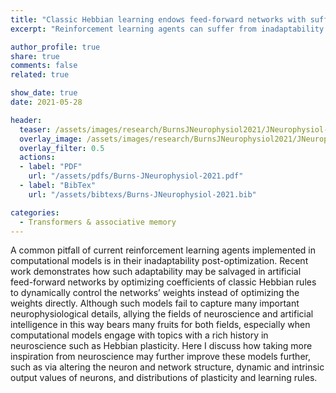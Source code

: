 ```yaml
---
title: "Classic Hebbian learning endows feed-forward networks with sufficient adaptability in challenging reinforcement learning tasks"
excerpt: "Reinforcement learning agents can suffer from inadaptability post-optimization. Training using Hebbian learning, however, partly corrects this, and here I discuss potential imporvements which could arise from taking even further inspiration from biology."

author_profile: true
share: true
comments: false
related: true

show_date: true
date: 2021-05-28

header:
  teaser: /assets/images/research/BurnsJNeurophysiol2021/JNeurophysiol-logo-th.png
  overlay_image: /assets/images/research/BurnsJNeurophysiol2021/JNeurophysiol-logo.jpg
  overlay_filter: 0.5
  actions:
  - label: "PDF"
    url: "/assets/pdfs/Burns-JNeurophysiol-2021.pdf"
  - label: "BibTex"
    url: "/assets/bibtexs/Burns-JNeurophysiol-2021.bib"

categories:
  - Transformers & associative memory
---
```


A common pitfall of current reinforcement learning agents implemented in computational models is in their inadaptability post-optimization. Recent work demonstrates how such adaptability may be salvaged in artificial feed-forward networks by optimizing coefficients of classic Hebbian rules to dynamically control the networks’ weights instead of optimizing the weights directly. Although such models fail to capture many important neurophysiological details, allying the fields of neuroscience and artificial intelligence in this way bears many fruits for both fields, especially when computational models engage with topics with a rich history in neuroscience such as Hebbian plasticity. Here I discuss how taking more inspiration from neuroscience may further improve these models further, such as via altering the neuron and network structure, dynamic and intrinsic output values of neurons, and distributions of plasticity and learning rules.